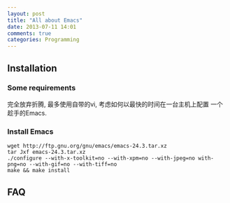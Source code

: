 ```yaml
---
layout: post
title: "All about Emacs"
date: 2013-07-11 14:01
comments: true
categories: Programming
---
```



Installation
------------
### Some requirements
 完全放弃折腾, 最多使用自带的vi, 考虑如何以最快的时间在一台主机上配置
 一个趁手的Emacs.

### Install Emacs

    wget http://ftp.gnu.org/gnu/emacs/emacs-24.3.tar.xz
    tar Jxf emacs-24.3.tar.xz
    ./configure --with-x-toolkit=no --with-xpm=no --with-jpeg=no with-png=no --with-gif=no --with-tiff=no
    make && make install



 FAQ 
-----

